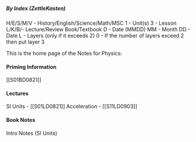 ##### By Index (ZettleKasten)
H/E/S/M/V - History/English/Science/Math/MSC
1 - Unit(s)
3 - Lesson
L/K/B/- Lecture/Review Book/Textbook 
D - Date (MMDD) 
MM - Month
DD - Date
L - Layers (only if it exceeds 2)
0 - If the number of layers exceed 2 then put layer 3

This is the home page of the Notes for Physics: 

#### Priming Information
[[S01BD0821]]

#### Lectures

SI Units - [[S01LD0821]]
Acceleration - [[S11LD0903]]


#### Book Notes
Intro Notes (SI Units)